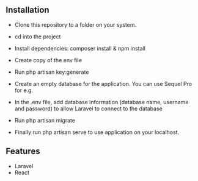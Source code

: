 ## Installation

- Clone this repository to a folder on your system.

- cd into the project

- Install dependencies: composer install & npm install

- Create copy of the env file

- Run php artisan key:generate

- Create an empty database for the application. You can use Sequel Pro for e.g.

- In the .env file, add database information (database name, username and password) to allow Laravel to connect to the database

- Run php artisan migrate 

- Finally run php artisan serve to use application on your localhost.

## Features

- Laravel
- React










